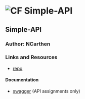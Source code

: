 ![CF](http://i.imgur.com/7v5ASc8.png) Simple-API
=================================================

## Simple-API

### Author: NCarthen

### Links and Resources
* [repo](https://github.com/Nikki1686/simple-api)

#### Documentation
* [swagger](http://xyz.com) (API assignments only)
